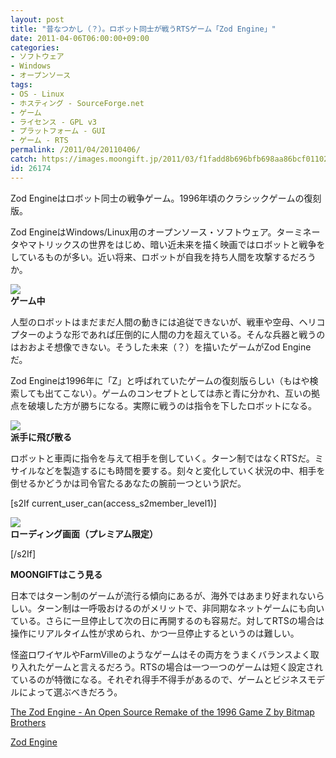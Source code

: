```yaml
---
layout: post
title: "昔なつかし（？）。ロボット同士が戦うRTSゲーム「Zod Engine」"
date: 2011-04-06T06:00:00+09:00
categories:
- ソフトウェア
- Windows
- オープンソース
tags: 
- OS - Linux
- ホスティング - SourceForge.net
- ゲーム
- ライセンス - GPL v3
- プラットフォーム - GUI
- ゲーム - RTS
permalink: /2011/04/20110406/
catch: https://images.moongift.jp/2011/03/f1fadd8b696bfb698aa86bcf011022dd.png
id: 26174
---
```

Zod Engineはロボット同士の戦争ゲーム。1996年頃のクラシックゲームの復刻版。

  

Zod EngineはWindows/Linux用のオープンソース・ソフトウェア。ターミネータやマトリックスの世界をはじめ、暗い近未来を描く映画ではロボットと戦争をしているものが多い。近い将来、ロボットが自我を持ち人間を攻撃するだろうか。

  

![](https://images.moongift.jp/2011/03/ea3274e70e9366d9e14b4baa62549365.png)  
**ゲーム中**

  

人型のロボットはまだまだ人間の動きには追従できないが、戦車や空母、ヘリコプターのような形であれば圧倒的に人間の力を超えている。そんな兵器と戦うのはおおよそ想像できない。そうした未来（？）を描いたゲームがZod Engineだ。

  
<!--more-->  

Zod Engineは1996年に「Z」と呼ばれていたゲームの復刻版らしい（もはや検索しても出てこない）。ゲームのコンセプトとしては赤と青に分かれ、互いの拠点を破壊した方が勝ちになる。実際に戦うのは指令を下したロボットになる。

  

![](https://images.moongift.jp/2011/03/f1fadd8b696bfb698aa86bcf011022dd.png)  
**派手に飛び散る**

  

ロボットと車両に指令を与えて相手を倒していく。ターン制ではなくRTSだ。ミサイルなどを製造するにも時間を要する。刻々と変化していく状況の中、相手を倒せるかどうかは司令官たるあなたの腕前一つという訳だ。

  
[s2If current\_user\_can(access\_s2member\_level1)]

![](https://images.moongift.jp/2011/03/27b53771e263a7ccfa1aa2ef7c0759d8.png)  
**ローディング画面（プレミアム限定）**

[/s2If]  
  
  

**MOONGIFTはこう見る**

  

日本ではターン制のゲームが流行る傾向にあるが、海外ではあまり好まれないらしい。ターン制は一呼吸おけるのがメリットで、非同期なネットゲームにも向いている。さらに一旦停止して次の日に再開するのも容易だ。対してRTSの場合は操作にリアルタイム性が求められ、かつ一旦停止するというのは難しい。

  

怪盗ロワイヤルやFarmVilleのようなゲームはその両方をうまくバランスよく取り入れたゲームと言えるだろう。RTSの場合は一つ一つのゲームは短く設定されているのが特徴になる。それぞれ得手不得手があるので、ゲームとビジネスモデルによって選ぶべきだろう。

  

[The Zod Engine - An Open Source Remake of the 1996 Game Z by Bitmap Brothers](http://zod.sourceforge.net/)

  

[Zod Engine](http://sourceforge.net/projects/zod/)

